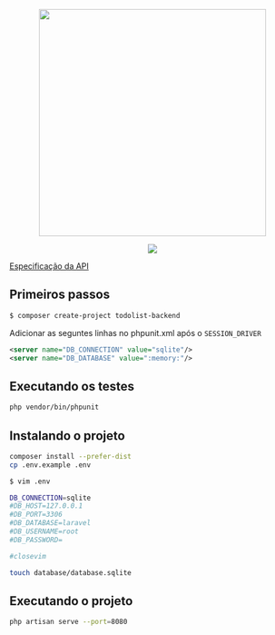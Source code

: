 <p align="center"><img src="https://res.cloudinary.com/dtfbvvkyp/image/upload/v1566331377/laravel-logolockup-cmyk-red.svg" width="400"></p>
<p align="center"><img src="http://www.phprn.org/static/media/logo.bdd5be28.png"></p>

[Especificação da API](https://gist.github.com/davidcostadev/25f399176ca468ee20131a64ac8798ef)

## Primeiros passos

```bash
$ composer create-project todolist-backend
```

Adicionar as seguntes linhas no phpunit.xml após o `SESSION_DRIVER`

```xml
<server name="DB_CONNECTION" value="sqlite"/>
<server name="DB_DATABASE" value=":memory:"/>
```

## Executando os testes

```bash
php vendor/bin/phpunit
```

## Instalando o projeto

```bash
composer install --prefer-dist
cp .env.example .env
```

```bash
$ vim .env

DB_CONNECTION=sqlite
#DB_HOST=127.0.0.1
#DB_PORT=3306
#DB_DATABASE=laravel
#DB_USERNAME=root
#DB_PASSWORD=

#closevim
```

```bash
touch database/database.sqlite
```

## Executando o projeto
```bash
php artisan serve --port=8080
```